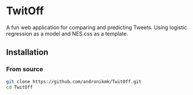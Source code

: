 # TwitOff
A fun web application for comparing and predicting Tweets. Using logistic regression as 
a model and NES.css as a template.

## Installation

### From source
```bash
git clone https://github.com/andronikmk/TwitOff.git
cd TwitOff
```